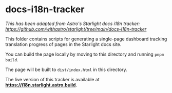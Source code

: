 # docs-i18n-tracker

_This has been adapted from Astro's Starlight docs i18n tracker: https://github.com/withastro/starlight/tree/main/docs-i18n-tracker_

This folder contains scripts for generating a single-page dashboard tracking translation progress of pages in the Starlight docs site.

You can build the page locally by moving to this directory and running `pnpm build`.

The page will be built to `dist/index.html` in this directory.

The live version of this tracker is available at **<https://i18n.starlight.astro.build>**.
